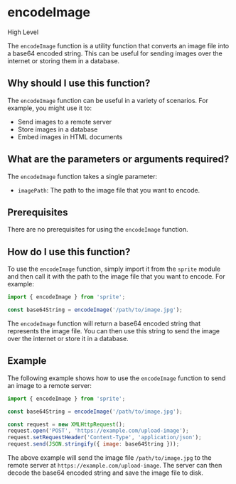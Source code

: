 
  
   # **encodeImage**

High Level

The `encodeImage` function is a utility function that converts an image file into a base64 encoded string. This can be useful for sending images over the internet or storing them in a database.

## Why should I use this function?

The `encodeImage` function can be useful in a variety of scenarios. For example, you might use it to:

* Send images to a remote server
* Store images in a database
* Embed images in HTML documents

## What are the parameters or arguments required?

The `encodeImage` function takes a single parameter:

* `imagePath`: The path to the image file that you want to encode.

## Prerequisites

There are no prerequisites for using the `encodeImage` function.

## How do I use this function?

To use the `encodeImage` function, simply import it from the `sprite` module and then call it with the path to the image file that you want to encode. For example:

```javascript
import { encodeImage } from 'sprite';

const base64String = encodeImage('/path/to/image.jpg');
```

The `encodeImage` function will return a base64 encoded string that represents the image file. You can then use this string to send the image over the internet or store it in a database.

## Example

The following example shows how to use the `encodeImage` function to send an image to a remote server:

```javascript
import { encodeImage } from 'sprite';

const base64String = encodeImage('/path/to/image.jpg');

const request = new XMLHttpRequest();
request.open('POST', 'https://example.com/upload-image');
request.setRequestHeader('Content-Type', 'application/json');
request.send(JSON.stringify({ image: base64String }));
```

The above example will send the image file `/path/to/image.jpg` to the remote server at `https://example.com/upload-image`. The server can then decode the base64 encoded string and save the image file to disk.
  
  
